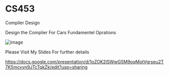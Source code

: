 # CS453
Compiler Design 

Design the Complier For Cars Fundamentel Oprations 

![image](https://user-images.githubusercontent.com/60593990/114662831-33aab480-9cae-11eb-846c-5c8e6ee8a1fb.png)

Please Visit My Slides For further details 

https://docs.google.com/presentation/d/1oZOK2lSWwG5M9oqMotVgrseu2T7K5mcvvn9JTcTqkZk/edit?usp=sharing
